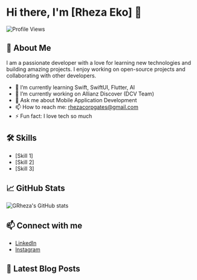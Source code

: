 # Hi there, I'm [Rheza Eko] 👋

![Profile Views](https://komarev.com/ghpvc/?username=yourusername&color=blue)

## 🚀 About Me

I am a passionate developer with a love for learning new technologies and building amazing projects. I enjoy working on open-source projects and collaborating with other developers.

- 🌱 I’m currently learning Swift, SwiftUI, Flutter, AI
- 🔭 I’m currently working on Allianz Discover (DCV Team)
- 💬 Ask me about Mobile Application Development
- 📫 How to reach me: rhezacorpgates@gmail.com
- ⚡ Fun fact: I love tech so much

## 🛠️ Skills

- [Skill 1]
- [Skill 2]
- [Skill 3]

## 📈 GitHub Stats

![GRheza's GitHub stats](https://github-readme-stats.vercel.app/api?username=grheza&show_icons=true&theme=radical)

## 📫 Connect with me

- [LinkedIn](https://www.linkedin.com/in/rheza-eko-widhiarto-4a045933/)
- [Instagram](https://instagram.com/gerardus_rheza)

## 📝 Latest Blog Posts

<!-- BLOG-POST-LIST:START -->
<!-- BLOG-POST-LIST:END -->
